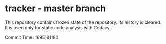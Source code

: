 # tracker - master branch

This repository contains frozen state of the repository.
Its history is cleared. It is used only for static code
analysis with Codacy.

Commit Time: 1695181180